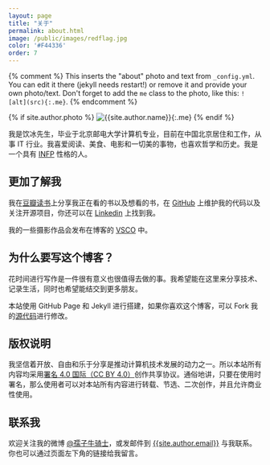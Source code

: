```yaml
---
layout: page
title: "关于"
permalink: about.html
image: /public/images/redflag.jpg
color: '#F44336'
order: 7
---
```



{% comment %}
  This inserts the "about" photo and text from `_config.yml`.
  You can edit it there (jekyll needs restart!) or remove it and provide your own photo/text.
  Don't forget to add the `me` class to the photo, like this: `![alt](src){:.me}`.
{% endcomment %}

{% if site.author.photo %}
  ![{{site.author.name}}]({{site.author.photo}}){:.me}
{% endif %}


我是饮冰先生，毕业于北京邮电大学计算机专业，目前在中国北京居住和工作，从事 IT 行业。我喜爱阅读、美食、电影和一切美的事物，也喜欢哲学和历史。我是一个具有 [INFP](http://www.personalitypage.com/INFP.html) 性格的人。


## 更加了解我

我在[豆瓣读书](http://book.douban.com/people/yianbin)上分享我正在看的书以及想看的书，在 [GitHub](https://github.com/myanbin) 上维护我的代码以及关注开源项目，你还可以在 [Linkedin](https://www.linkedin.com/in/myanbin) 上找到我。

我的一些摄影作品会发布在博客的 [VSCO]({{site.baseurl}}/vsco.html) 中。


## 为什么要写这个博客？

花时间进行写作是一件很有意义也很值得去做的事。我希望能在这里来分享技术、记录生活，同时也希望能结交到更多朋友。

本站使用 GitHub Page 和 Jekyll 进行搭建，如果你喜欢这个博客，可以 Fork 我的[源代码](https://github.com/myanbin/myanbin.github.io)进行修改。

## 版权说明

我坚信着开放、自由和乐于分享是推动计算机技术发展的动力之一。所以本站所有内容均采用[署名 4.0 国际（CC BY 4.0）](http://creativecommons.org/licenses/by/4.0/deed.zh)创作共享协议。通俗地讲，只要在使用时署名，那么使用者可以对本站所有内容进行转载、节选、二次创作，并且允许商业性使用。

## 联系我

欢迎关注我的微博 [@孺子牛骑士](https://weibo.com/yianbin)，或发邮件到 [{{site.author.email}}](mailto:{{site.author.email}}) 与我联系。你也可以通过页面左下角的链接给我留言。
